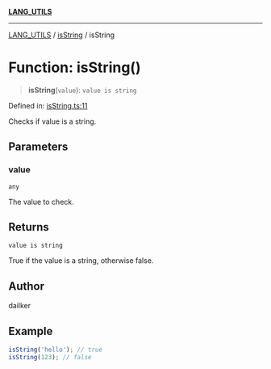 [**LANG_UTILS**](../../README.md)

***

[LANG_UTILS](../../README.md) / [isString](../README.md) / isString

# Function: isString()

> **isString**(`value`): `value is string`

Defined in: [isString.ts:11](https://github.com/dailker/everyutil/blob/d9e75f2d42f154020cf237316fa0fc68ab45d114/src/lang/isString.ts#L11)

Checks if value is a string.

## Parameters

### value

`any`

The value to check.

## Returns

`value is string`

True if the value is a string, otherwise false.

## Author

dailker

## Example

```ts
isString('hello'); // true
isString(123); // false
```

